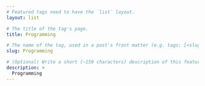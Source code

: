 ```yaml
---
# Featured tags need to have the `list` layout.
layout: list

# The title of the tag's page.
title: Programming

# The name of the tag, used in a post's front matter (e.g. tags: [<slug>]).
slug: Programming

# (Optional) Write a short (~150 characters) description of this featured tag.
description: >
  Programming
---
```

